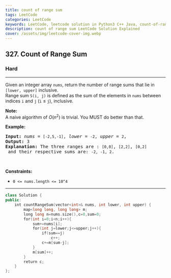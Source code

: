 ```yaml
---
title: count of range sum
tags: LeetCode
categories: LeetCode
keywords: LeetCode, leetcode solution in Python3 C++ Java, count-of-range-sum solution
description: count of range sum LeetCode Solution Explained
cover: /assets/img/leetcode-cover-img.webp
---
```





<h2>327. Count of Range Sum</h2><h3>Hard</h3><hr><div><p>Given an integer array <code>nums</code>, return the number of range sums that lie in <code>[lower, upper]</code> inclusive.<br>
Range sum <code>S(i, j)</code> is defined as the sum of the elements in <code>nums</code> between indices <code>i</code> and <code>j</code> (<code>i</code> ≤ <code>j</code>), inclusive.</p>

<p><b>Note:</b><br>
A naive algorithm of <i>O</i>(<i>n</i><sup>2</sup>) is trivial. You MUST do better than that.</p>

<p><b>Example:</b></p>

<pre><strong>Input: </strong><i>nums</i> = <code>[-2,5,-1]</code>, <i>lower</i> = <code>-2</code>, <i>upper</i> = <code>2</code>,
<strong>Output: </strong>3 
<strong>Explanation: </strong>The three ranges are : <code>[0,0]</code>, <code>[2,2]</code>, <code>[0,2]</code> and their respective sums are: <code>-2, -1, 2</code>.
</pre>
<p>&nbsp;</p>
<p><strong>Constraints:</strong></p>

<ul>
	<li><code>0 &lt;= nums.length &lt;= 10^4</code></li>
</ul>
</div>

---




```cpp
class Solution {
public:
    int countRangeSum(vector<int>& nums, int lower, int upper) {
        map<long long, long long> m;
        long long n=nums.size(),c=0,sum=0;
        for(int i=0;i<n;i++){
            sum+=nums[i];
            for(int j=lower;j<=upper;j++){
                if(sum==j)
                    c++;
                c+=m[sum-j];
            }
            m[sum]++;
        }
        return c;
    }
};

```
